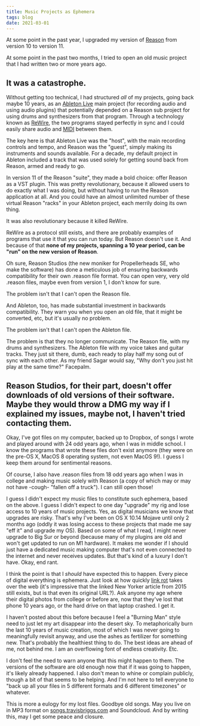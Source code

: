 ```yaml
---
title: Music Projects as Ephemera
tags: blog
date: 2021-03-01
---
```


At some point in the past year, I upgraded my version of [Reason](https://www.reasonstudios.com/shop/product/reason-11/) from version 10 to version 11.

At some point in the past two months, I tried to open an old music project that I had written two or more years ago.

## It was a catastrophe.

Without getting too technical, I had structured _all_ of my projects, going back maybe 10 years, as an [Ableton Live](https://www.ableton.com/en/live/) main project (for recording audio and using audio plugins) that potentially depended on a Reason sub project for using drums and synthesizers from that program. Through a technology known as [ReWire](<https://en.wikipedia.org/wiki/ReWire_(software_protocol)>), the two programs stayed perfectly in sync and I could easily share audio and [MIDI](https://blog.landr.com/what-is-midi/) between them.

The key here is that Ableton Live was the "host", with the main recording controls and tempo, and Reason was the "guest", simply making its instruments and sounds available. For a decade, my default project in Ableton included a track that was used solely for getting sound back from Reason, armed and ready to go.

In version 11 of the Reason "suite", they made a bold choice: offer Reason as a VST plugin. This was pretty revolutionary, because it allowed users to do exactly what I was doing, but without having to run the Reason application at all. And you could have an almost unlimited number of these virtual Reason "racks" in your Ableton project, each merrily doing its own thing.

It was also revolutionary because it killed ReWire.

ReWire as a protocol still exists, and there are probably examples of programs that use it that you can run today. But Reason doesn't use it. And because of that **none of my projects, spanning a 10 year period, can be "run" on the new version of Reason**.

Oh sure, Reason Studios (the new moniker for Propellerheads SE, who make the software) has done a meticulous job of ensuring backwards compatibility for their own .reason file format. You can open very, very old .reason files, maybe even from version 1, I don't know for sure.

The problem isn't that I can't open the Reason file.

And Ableton, too, has made substantial investment in backwards compatibility. They warn you when you open an old file, that it might be converted, etc, but it's usually no problem.

The problem isn't that I can't open the Ableton file.

The problem is that they no longer communicate. The Reason file, with my drums and synthesizers. The Ableton file with my voice takes and guitar tracks. They just sit there, dumb, each ready to play half my song out of sync with each other. As my friend Sagar would say, "Why don't you just hit play at the same time?" Facepalm.

## Reason Studios, for their part, doesn't offer downloads of old versions of their software. Maybe they would throw a DMG my way if I explained my issues, maybe not, I haven't tried contacting them.

Okay, I've got files on my computer, backed up to Dropbox, of songs I wrote and played around with 24 odd years ago, when I was in middle school. I know the programs that wrote these files don't exist anymore (they were on the pre-OS X, MacOS 8 operating system, not even MacOS 9!). I guess I keep them around for sentimental reasons.

Of course, I also have .reason files from 18 odd years ago when I was in college and making music solely with Reason (a copy of which may or may not have -cough- "fallen off a truck"). I can still open those!

I guess I didn't expect my music files to constitute such ephemera, based on the above. I guess I didn't expect to one day "upgrade" my rig and lose access to 10 years of music projects. Yes, as digital musicians we know that upgrades are risky. That's why I've been on OS X 10.14 Mojave until only 2 months ago (oddly it was losing access to these projects that made me say "eff it" and upgrade my OS). Based on some of what I read, I might never upgrade to Big Sur or beyond (because many of my plugins are old and won't get updated to run on M1 hardware). It makes me wonder if I should just have a dedicated music making computer that's not even connected to the internet and never receives updates. But that's kind of a luxury I don't have. Okay, end rant.

I think the point is that I _should_ have expected this to happen. Every piece of digital everything is ephemera. Just look at how quickly [link rot](https://www.newyorker.com/magazine/2015/01/26/cobweb) takes over the web (it's impressive that the linked New Yorker article from 2015 still exists, but is that even its original URL?). Ask anyone my age where their digital photos from college or before are, now that they've lost that phone 10 years ago, or the hard drive on that laptop crashed. I get it.

I haven't posted about this before because I feel a "Burning Man" style need to just let my art disappear into the desert sky. To metaphorically burn the last 10 years of music creation, most of which I was never going to meaningfully revisit anyway, and use the ashes as fertilizer for something new. That's probably the healthiest thing to do. The best ideas are ahead of me, not behind me. I am an overflowing font of endless creativity. Etc.

I don't feel the need to warn anyone that this might happen to them. The versions of the software are old enough now that if it was going to happen, it's likely already happened. I also don't mean to whine or complain publicly, though a bit of that seems to be helping. And I'm not here to tell everyone to "back up all your files in 5 different formats and 6 different timezones" or whatever.

This is more a eulogy for my lost files. Goodbye old songs. May you live on in MP3 format on [songs.travisbriggs.com](https://songs.travisbriggs.com) and Soundcloud. And by writing this, may I get some peace and closure.
